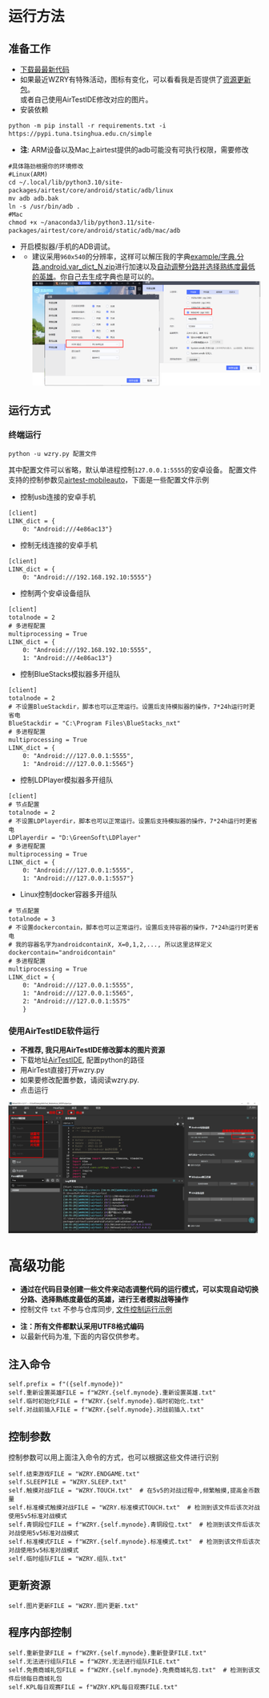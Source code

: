 # 运行方法
## 准备工作
* [下载最最新代码](https://github.com/cndaqiang/AirTest_MobileAuto_WZRY/releases)
* 如果最近WZRY有特殊活动，图标有变化，可以看看我是否提供了[资源更新包](https://github.com/cndaqiang/AirTest_MobileAuto_WZRY/issues/8)。<br>或者自己使用AirTestIDE修改对应的图片。
* 安装依赖
```
python -m pip install -r requirements.txt -i https://pypi.tuna.tsinghua.edu.cn/simple  
```
* **注**: ARM设备以及Mac上airtest提供的adb可能没有可执行权限，需要修改
```
#具体路劲根据你的环境修改
#Linux(ARM)
cd ~/.local/lib/python3.10/site-packages/airtest/core/android/static/adb/linux
mv adb adb.bak
ln -s /usr/bin/adb .
#Mac
chmod +x ~/anaconda3/lib/python3.11/site-packages/airtest/core/android/static/adb/mac/adb
```
* 开启模拟器/手机的ADB调试。
* * 建议采用`960x540`的分辨率，这样可以解压我的字典[example/字典.分路.android.var_dict_N.zip](https://github.com/cndaqiang/AirTest_MobileAuto_WZRY/raw/master/example/%E5%AD%97%E5%85%B8.%E5%88%86%E8%B7%AF.android.var_dict_N.zip)进行加速以及[自动调整分路并选择熟练度最低的英雄](https://github.com/cndaqiang/AirTest_MobileAuto_WZRY/issues/13#issuecomment-2205392546)。你自己去生成字典也是可以的。
![Alt text](doc/LDplayer.png)


## 运行方式
### 终端运行
```
python -u wzry.py 配置文件
```
其中配置文件可以省略，默认单进程控制`127.0.0.1:5555`的安卓设备。
配置文件支持的控制参数见[airtest-mobileauto](https://pypi.org/project/airtest-mobileauto/)，下面是一些配置文件示例

* 控制usb连接的安卓手机
```
[client]
LINK_dict = {
    0: "Android:///4e86ac13"}
```

* 控制无线连接的安卓手机
```
[client]
LINK_dict = {
    0: "Android:///192.168.192.10:5555"}
```

* 控制两个安卓设备组队
```
[client]
totalnode = 2
# 多进程配置
multiprocessing = True
LINK_dict = {
    0: "Android:///192.168.192.10:5555",
    1: "Android:///4e86ac13"}
```

* 控制BlueStacks模拟器多开组队
```
[client]
totalnode = 2
# 不设置BlueStackdir，脚本也可以正常运行。设置后支持模拟器的操作，7*24h运行时更省电
BlueStackdir = "C:\Program Files\BlueStacks_nxt"
# 多进程配置
multiprocessing = True
LINK_dict = {
    0: "Android:///127.0.0.1:5555",
    1: "Android:///127.0.0.1:5565"}
```

* 控制LDPlayer模拟器多开组队
```
[client]
# 节点配置
totalnode = 2
# 不设置LDPlayerdir，脚本也可以正常运行。设置后支持模拟器的操作，7*24h运行时更省电
LDPlayerdir = "D:\GreenSoft\LDPlayer"
# 多进程配置
multiprocessing = True
LINK_dict = {
    0: "Android:///127.0.0.1:5555",
    1: "Android:///127.0.0.1:5557"}
```

* Linux控制docker容器多开组队
```
# 节点配置
totalnode = 3
# 不设置dockercontain，脚本也可以正常运行。设置后支持容器的操作，7*24h运行时更省电
# 我的容器名字为androidcontainX, X=0,1,2,..., 所以这里这样定义
dockercontain="androidcontain"
# 多进程配置
multiprocessing = True
LINK_dict = {
    0: "Android:///127.0.0.1:5555",
    1: "Android:///127.0.0.1:5565",
    2: "Android:///127.0.0.1:5575"
    }
```

### 使用AirTestIDE软件运行
* **不推荐, 我只用AirTestIDE修改脚本的图片资源**
* 下载地址[AirTestIDE](https://airtest.netease.com/), 配置python的路径
* 用AirTest直接打开wzry.py
* 如果要修改配置参数，请阅读wzry.py.
* 点击运行

![Alt text](doc/airtestguirun.png)





# 高级功能
* **通过在代码目录创建一些文件来动态调整代码的运行模式，可以实现自动切换分路、选择熟练度最低的英雄，进行王者模拟战等操作**
* 控制文件 `txt` 不参与仓库同步, [文件控制运行示例](https://github.com/cndaqiang/AirTest_MobileAuto_WZRY/issues/13)
- **注：所有文件都默认采用UTF8格式编码**
- 以最新代码为准, 下面的内容仅供参考。

## 注入命令
```
self.prefix = f"({self.mynode})"
self.重新设置英雄FILE = f"WZRY.{self.mynode}.重新设置英雄.txt"
self.临时初始化FILE = f"WZRY.{self.mynode}.临时初始化.txt"
self.对战前插入FILE = f"WZRY.{self.mynode}.对战前插入.txt"
```

## 控制参数
控制参数可以用上面注入命令的方式，也可以根据这些文件进行识别
```
self.结束游戏FILE = "WZRY.ENDGAME.txt"
self.SLEEPFILE = "WZRY.SLEEP.txt"
self.触摸对战FILE = "WZRY.TOUCH.txt"  # 在5v5的对战过程中,频繁触摸,提高金币数量
self.标准模式触摸对战FILE = "WZRY.标准模式TOUCH.txt"  # 检测到该文件后该次对战使用5v5标准对战模式
self.青铜段位FILE = f"WZRY.{self.mynode}.青铜段位.txt"  # 检测到该文件后该次对战使用5v5标准对战模式
self.标准模式FILE = f"WZRY.{self.mynode}.标准模式.txt"  # 检测到该文件后该次对战使用5v5标准对战模式
self.临时组队FILE = "WZRY.组队.txt"
```


## 更新资源
```
self.图片更新FILE = "WZRY.图片更新.txt"
```

## 程序内部控制
```
self.重新登录FILE = f"WZRY.{self.mynode}.重新登录FILE.txt"
self.无法进行组队FILE = f"WZRY.无法进行组队FILE.txt"
self.免费商城礼包FILE = f"WZRY.{self.mynode}.免费商城礼包.txt"  # 检测到该文件后领每日商城礼包
self.KPL每日观赛FILE = f"WZRY.KPL每日观赛FILE.txt"
```